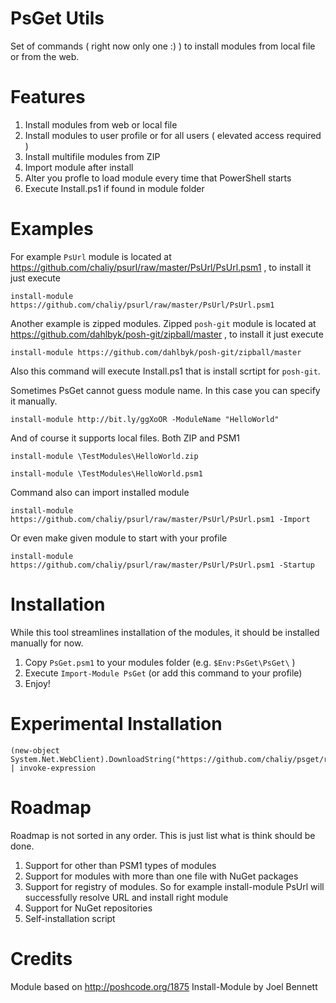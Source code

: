 PsGet Utils
=============

Set of commands ( right now only one :) ) to install modules from local file or from the web.

Features
========

1. Install modules from web or local file
2. Install modules to user profile or for all users ( elevated access required )
3. Install multifile modules from ZIP
4. Import module after install
5. Alter you profle to load module every time that PowerShell starts
6. Execute Install.ps1 if found in module folder

Examples
========

For example `PsUrl` module is located at https://github.com/chaliy/psurl/raw/master/PsUrl/PsUrl.psm1 , to install it just execute

    install-module https://github.com/chaliy/psurl/raw/master/PsUrl/PsUrl.psm1
    
Another example is zipped modules. Zipped `posh-git` module is located at https://github.com/dahlbyk/posh-git/zipball/master , to install it just execute

    install-module https://github.com/dahlbyk/posh-git/zipball/master
    
Also this command will execute Install.ps1 that is install scrtipt for `posh-git`.

Sometimes PsGet cannot guess module name. In this case you can specify it manually.

    install-module http://bit.ly/ggXoOR -ModuleName "HelloWorld"

And of course it supports local files. Both ZIP and PSM1
    
    install-module \TestModules\HelloWorld.zip

    install-module \TestModules\HelloWorld.psm1
    
Command also can import installed module

    install-module https://github.com/chaliy/psurl/raw/master/PsUrl/PsUrl.psm1 -Import
    
Or even make given module to start with your profile

    install-module https://github.com/chaliy/psurl/raw/master/PsUrl/PsUrl.psm1 -Startup

Installation
============

While this tool streamlines installation of the modules, it should be installed manually for now.

1. Copy `PsGet.psm1` to your modules folder (e.g. `$Env:PsGet\PsGet\` )
2. Execute `Import-Module PsGet` (or add this command to your profile)
3. Enjoy!

Experimental Installation
=========================

    (new-object System.Net.WebClient).DownloadString("https://github.com/chaliy/psget/raw/master/GetPsGet.ps1") | invoke-expression

Roadmap
=======

Roadmap is not sorted in any order. This is just list what is think should be done.

1. Support for other than PSM1 types of modules
2. Support for modules with more than one file with NuGet packages
3. Support for registry of modules. So for example install-module PsUrl will successfully resolve URL and install right module
4. Support for NuGet repositories
5. Self-installation script

Credits
=======

Module based on http://poshcode.org/1875 Install-Module by Joel Bennett  